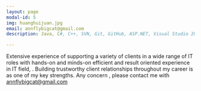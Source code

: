 ```yaml
---
layout: page
modal-id: 5
img: huanghuijuan.jpg
email: annflybigcat@gmail.com
description: Java, C#, C++, SVN, Git, GitHub, ASP.NET, Visual Studio 2008, Servelet, Bean, EL, JSTL, JDBC, MVC, Maven, Spring Framework, hibernate, JPA, Node.js, JavaScript, Express Framework, Tomcat Server, HTML, CSS, JQuery, Ajax, Mysql, Postpresql, SQL Server, MongoDB, Windows, OS X, Linux

---
```


Extensive experience of supporting a variety of clients in a wide range of IT roles with hands-on and minds-on efficient and result oriented experience in IT field, . Building trustworthy client relationships throughout my career is as one of my key strengths. 
Any concern , please contact me with annflybigcat@gmail.com